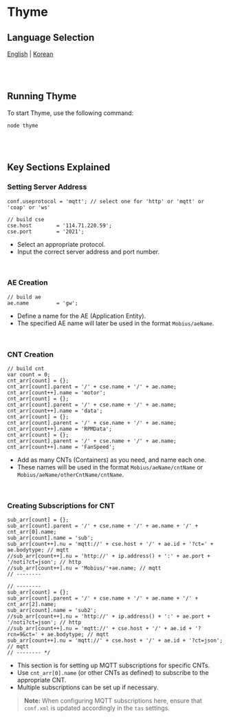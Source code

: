 # Thyme

## Language Selection
[English](README.md) | [Korean](README_KR.md)

<br><br>

## Running Thyme

To start Thyme, use the following command:

```
node thyme
```

<br><br>

## Key Sections Explained

### Setting Server Address

```
conf.useprotocol = 'mqtt'; // select one for 'http' or 'mqtt' or 'coap' or 'ws'

// build cse
cse.host        = '114.71.220.59';
cse.port        = '2021';
```

- Select an appropriate protocol.
- Input the correct server address and port number.

<br>

### AE Creation
```
// build ae
ae.name         = 'gw';
```

- Define a name for the AE (Application Entity).
- The specified AE name will later be used in the format `Mobius/aeName`.

<br>

### CNT Creation

```
// build cnt
var count = 0;
cnt_arr[count] = {};
cnt_arr[count].parent = '/' + cse.name + '/' + ae.name;
cnt_arr[count++].name = 'motor';
cnt_arr[count] = {};
cnt_arr[count].parent = '/' + cse.name + '/' + ae.name;
cnt_arr[count++].name = 'data';
cnt_arr[count] = {};
cnt_arr[count].parent = '/' + cse.name + '/' + ae.name;
cnt_arr[count++].name = 'RPMData';
cnt_arr[count] = {};
cnt_arr[count].parent = '/' + cse.name + '/' + ae.name;
cnt_arr[count++].name = 'FanSpeed';
```

- Add as many CNTs (Containers) as you need, and name each one.
- These names will be used in the format `Mobius/aeName/cntName` or `Mobius/aeName/otherCntName/cntName`.

<br>

### Creating Subscriptions for CNT

```
sub_arr[count] = {};
sub_arr[count].parent = '/' + cse.name + '/' + ae.name + '/' + cnt_arr[0].name;
sub_arr[count].name = 'sub';
sub_arr[count++].nu = 'mqtt://' + cse.host + '/' + ae.id + '?ct=' + ae.bodytype; // mqtt
//sub_arr[count++].nu = 'http://' + ip.address() + ':' + ae.port + '/noti?ct=json'; // http
//sub_arr[count++].nu = 'Mobius/'+ae.name; // mqtt
// --------

// --------
sub_arr[count] = {};
sub_arr[count].parent = '/' + cse.name + '/' + ae.name + '/' + cnt_arr[2].name;
sub_arr[count].name = 'sub2';
//sub_arr[count++].nu = 'http://' + ip.address() + ':' + ae.port + '/noti?ct=json'; // http
//sub_arr[count++].nu = 'mqtt://' + cse.host + '/' + ae.id + '?rcn=9&ct=' + ae.bodytype; // mqtt
sub_arr[count++].nu = 'mqtt://' + cse.host + '/' + ae.id + '?ct=json'; // mqtt
// -------- */
```

- This section is for setting up MQTT subscriptions for specific CNTs.
- Use `cnt_arr[0].name` (or other CNTs as defined) to subscribe to the appropriate CNT.
- Multiple subscriptions can be set up if necessary.

> **Note:** When configuring MQTT subscriptions here, ensure that `conf.xml` is updated accordingly in the `tas` settings.
